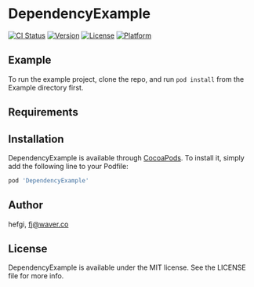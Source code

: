 # DependencyExample

[![CI Status](https://img.shields.io/travis/hefgi/DependencyExample.svg?style=flat)](https://travis-ci.org/hefgi/DependencyExample)
[![Version](https://img.shields.io/cocoapods/v/DependencyExample.svg?style=flat)](https://cocoapods.org/pods/DependencyExample)
[![License](https://img.shields.io/cocoapods/l/DependencyExample.svg?style=flat)](https://cocoapods.org/pods/DependencyExample)
[![Platform](https://img.shields.io/cocoapods/p/DependencyExample.svg?style=flat)](https://cocoapods.org/pods/DependencyExample)

## Example

To run the example project, clone the repo, and run `pod install` from the Example directory first.

## Requirements

## Installation

DependencyExample is available through [CocoaPods](https://cocoapods.org). To install
it, simply add the following line to your Podfile:

```ruby
pod 'DependencyExample'
```

## Author

hefgi, fj@waver.co

## License

DependencyExample is available under the MIT license. See the LICENSE file for more info.
